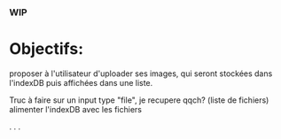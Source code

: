### WIP

# Objectifs:

proposer à l'utilisateur d'uploader ses images, qui seront stockées dans l'indexDB puis affichées dans une liste.

Truc à faire
sur un input type "file",
je recupere qqch? (liste de fichiers)
alimenter l'indexDB avec les fichiers

.
.
.

